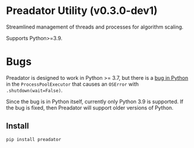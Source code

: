 # Preadator Utility (v0.3.0-dev1)

Streamlined management of threads and processes for algorithm scaling.

Supports Python>=3.9.

# Bugs

Preadator is designed to work in Python >= 3.7, but there is a 
[bug in Python](https://bugs.python.org/issue39098)
in the `ProcessPoolExecutor` that causes an `OSError` with
`.shutdown(wait=False)`.

Since the bug is in Python itself, currently only Python 3.9 is supported. If
the bug is fixed, then Preadator will support older versions of Python.

## Install

`pip install preadator`
